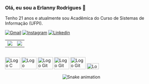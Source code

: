 ### Olá, eu sou a Erlanny Rodrigues 👋

Tenho 21 anos e atualmente sou Acadêmica do Curso de Sistemas de Informação (UFPI).


[![Gmail](https://img.shields.io/badge/Gmail-D14836?style=for-the-badge&logo=gmail&logoColor=white)](erlannyrodrigues@gmail.com)
[![Instagram](https://img.shields.io/badge/Instagram-E4405F?style=for-the-badge&logo=instagram&logoColor=white)](https://www.instagram.com/lannyily)
[![Linkedin](https://img.shields.io/badge/LinkedIn-0077B5?style=for-the-badge&logo=linkedin&logoColor=white)](https://www.linkedin.com/in/erlanny-rodrigues-51387727a/)

<table>
  <tr>
    <td align="center" width="50%">
      <img src="https://github-readme-stats.vercel.app/api?username=lannyily&show_icons=true&theme=radical" />
    </td>
    <td align="center" width="50%">
      <img src="https://github-readme-stats.vercel.app/api/top-langs/?username=lannyily&layout=compact&theme=radical&show_icons=true" />
  </tr>
</table>

<div style="display:inline_blake"><br/>
   <img src="https://cdn.jsdelivr.net/gh/devicons/devicon/icons/c/c-original.svg" alt="Logo C" style="width: 50px; height: 40px;">
   <img src="https://cdn.jsdelivr.net/gh/devicons/devicon/icons/python/python-original.svg" alt="Logo Python" style="width: 50px; height: 40px;">
   <img src="https://cdn.jsdelivr.net/gh/devicons/devicon@latest/icons/django/django-plain.svg"  alt="Logo Git" style="width: 50px; height: 40px;">
   <img src="https://img.icons8.com/color/512/flutter.png"  alt="Logo Git" style="width: 50px; height: 40px;">
   <img src="https://img.icons8.com/fluent/512/docker.png"  alt="Logo Git" style="width: 50px; height: 40px;">
   <img src="https://upload.wikimedia.org/wikipedia/commons/thumb/3/33/Figma-logo.svg/1667px-Figma-logo.svg.png"  alt="Logo Git" style="width: 40px; height: 20px;">
  
<div align="center">

   ![Snake animation](https://github.com/danielbped/danielbped/blob/output/github-contribution-grid-snake.svg)
  
</div>
          
          
